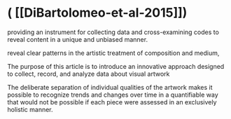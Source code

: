 # ( [[DiBartolomeo-et-al-2015]])


providing an instrument for collecting data and cross-examining codes to reveal content in a unique and unbiased manner.


reveal clear patterns in the artistic treatment of composition and medium,


The purpose of this article is to introduce an innovative approach designed to collect, record, and analyze data about visual artwork


The deliberate separation of individual qualities of the artwork makes it possible to recognize trends and changes over time in a quantifiable way that would not be possible if each piece were assessed in an exclusively holistic manner.



